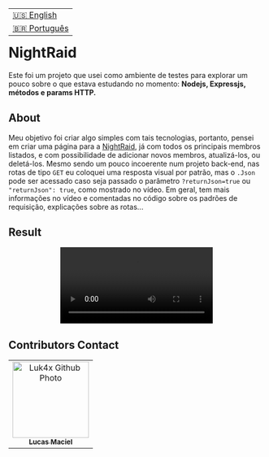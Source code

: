 <table align="right">
  <tr>
    <td>
      <a href="readme-en.md">🇺🇸 English</a>
    </td>
  </tr>
  <tr>
    <td>
      <a href="README.md">🇧🇷 Português</a>
    </td>
  </tr>
</table>
<br>

# NightRaid

Este foi um projeto que usei como ambiente de testes para explorar um pouco sobre o que estava estudando no momento: <strong>Nodejs, Expressjs, métodos e params HTTP.</strong>

## About

Meu objetivo foi criar algo simples com tais tecnologias, portanto, pensei em criar uma página para a <a href="https://akamegakill.fandom.com/wiki/Night_Raid">NightRaid</a>, já com todos os principais membros listados, e com possibilidade de adicionar novos membros, atualizá-los, ou deletá-los.
Mesmo sendo um pouco incoerente num projeto back-end, nas rotas de tipo <code>GET</code> eu coloquei uma resposta visual por patrão, mas o <code>.Json</code> pode ser acessado caso seja passado o parâmetro <code>?returnJson=true</code> ou <code>"returnJson": true</code>, como mostrado no vídeo.
Em geral, tem mais informações no vídeo e comentadas no código sobre os padrões de requisição, explicações sobre as rotas... 

## Result

<p align="center">
  <video src="https://user-images.githubusercontent.com/86276393/163866285-1b695498-8fc5-4d8a-a99a-160ac3599c70.mp4">
</p>

## Contributors Contact
  
<table>
  <tr>
    <td align="center">
      <a href="https://www.linkedin.com/in/lucasmacielf/">
        <img src="https://avatars.githubusercontent.com/Luk4x" width="150px;" alt="Luk4x Github Photo"/><br>
        <sub>
          <b>Lucas Maciel</b>
        </sub>
      </a>
    </td>
  </tr>
</table>
